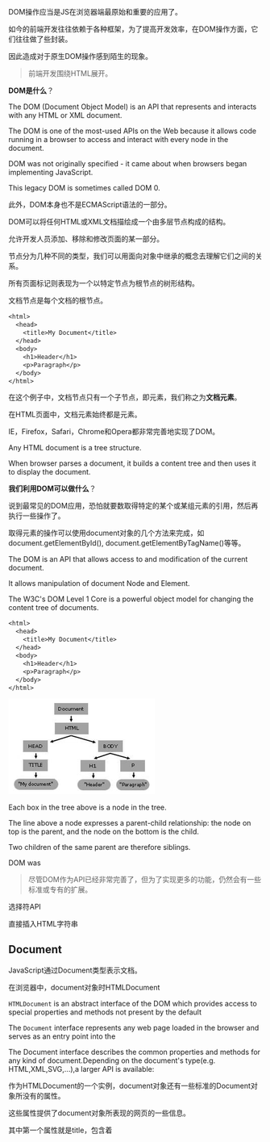 DOM操作应当是JS在浏览器端最原始和重要的应用了。

如今的前端开发往往依赖于各种框架，为了提高开发效率，在DOM操作方面，它们往往做了些封装。

因此造成对于原生DOM操作感到陌生的现象。

> 前端开发围绕HTML展开。

**DOM是什么**？

The DOM (Document Object Model) is an API that represents and interacts with any HTML or XML document.

The DOM is one of the most-used APIs on the Web because it allows code running in a browser to access and interact with every node in the document.

DOM was not originally specified - it came about when browsers began implementing JavaScript.

This legacy DOM is sometimes called DOM 0.

此外，DOM本身也不是ECMAScript语法的一部分。

DOM可以将任何HTML或XML文档描绘成一个由多层节点构成的结构。

允许开发人员添加、移除和修改页面的某一部分。

节点分为几种不同的类型，我们可以用面向对象中继承的概念去理解它们之间的关系。

所有页面标记则表现为一个以特定节点为根节点的树形结构。

文档节点是每个文档的根节点。

    <html>
      <head>
        <title>My Document</title>
      </head>
      <body>
        <h1>Header</h1>
        <p>Paragraph</p>
      </body>
    </html>
    
在这个例子中，文档节点只有一个子节点，即<html>元素，我们称之为**文档元素**。

在HTML页面中，文档元素始终都是<html>元素。

IE，Firefox，Safari，Chrome和Opera都非常完善地实现了DOM。

Any HTML document is a tree structure.

When browser parses a document, it builds a content tree and then uses it to display the document.

**我们利用DOM可以做什么**？

说到最常见的DOM应用，恐怕就要数取得特定的某个或某组元素的引用，然后再执行一些操作了。

取得元素的操作可以使用document对象的几个方法来完成，如document.getElementById(), document.getElementByTagName()等等。

The DOM is an API that allows access to and modification of the current document.

It allows manipulation of document Node and Element.

The W3C's DOM Level 1 Core is a powerful object model for changing the content tree of documents.


    <html>
      <head>
        <title>My Document</title>
      </head>
      <body>
        <h1>Header</h1>
        <p>Paragraph</p>
      </body>
    </html>
    
![](../assets/DOMTree.jpg)

Each box in the tree above is a node in the tree.
 
The line above a node expresses a parent-child relationship: the node on top is the parent, and the node on the bottom is the child.

Two children of the same parent are therefore siblings.

DOM was 

> 尽管DOM作为API已经非常完善了，但为了实现更多的功能，仍然会有一些标准或专有的扩展。

选择符API

直接插入HTML字符串

## Document

JavaScript通过Document类型表示文档。

在浏览器中，document对象时HTMLDocument

`HTMLDocument` is an abstract interface of the DOM which provides access to special properties and methods not present by the default

The `Document` interface represents any web page loaded in the browser and serves as an entry point into the 

The Document interface describes the common properties and methods for any kind of document.Depending on the document's type(e.g. HTML,XML,SVG,...),a larger API is available:

作为HTMLDocument的一个实例，document对象还有一些标准的Document对象所没有的属性。

这些属性提供了document对象所表现的网页的一些信息。

其中第一个属性就是title，包含着<title>元素中的文本——显示在浏览器窗口的标题栏或标签页上。

##### Document.createElement()


- Document.getElementsByClassName()
- 

This method creates the HTML element specified by tagName.

##### Document.createTextNode()

Creates a new Text node.

    var text = document.createTextNode(data)
    
text is a Text node.

data is a string containing the data to be put in the text node.

## 专有扩展

##### children属性

这个属性是HTMLCollection的实例，

##### contains()方法

在实际开发中，

> DOM1级主要

DOM2级样式(DOM Level 2 Style):定义了如何以编程方式来访问和改变CSS样式信息。

在HTML中定义样式的方式有3种：通过`<link/>`元素包含外部样式表文件、使用`<style/>`元素定义嵌入式样式，以及使用style特性定义针对特定元素的样式。

任何支持style属性的HTML元素在JavaScript中都有一个对应的style属性。

这个style属性(对象)是CSSStyleDeclaration的实例，包含着通过HTML的style属性指定的所有样式信息，但不包含与外部样式表或嵌入样式表经层叠而来的样式

CSSStyleDeclaration represents a collection of CSS property-value pairs.

It is used in a few APIs:

- HTMLElement.style
- CSSStyleDeclaration is also a **read-only** interface to the result of window.getComputedStyle().

以下的属性和方法并不属于"DOM2级样式"规范。

DOM中没有规定如何确定页面中元素的大小

有些元素(例如<html>元素)，即使没有执行任何代码也能自动地添加滚动条


